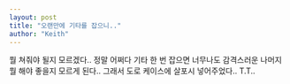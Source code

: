 ```yaml
---
layout: post
title: "오랜만에 기타를 잡으니.."
author: "Keith"
---
```


뭘 쳐줘야 될지 모르겠다..
정말 어쩌다 기타 한 번 잡으면 너무나도 감격스러운 나머지 뭘 해야 좋을지 모르게 된다..
그래서 도로 케이스에 살포시 넣어주었다..
T.T..


